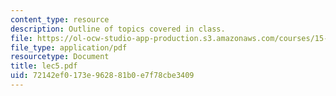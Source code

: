 ```yaml
---
content_type: resource
description: Outline of topics covered in class.
file: https://ol-ocw-studio-app-production.s3.amazonaws.com/courses/15-024-applied-economics-for-managers-summer-2004/72142ef0173e962881b0e7f78cbe3409_lec5.pdf
file_type: application/pdf
resourcetype: Document
title: lec5.pdf
uid: 72142ef0-173e-9628-81b0-e7f78cbe3409
---
```

